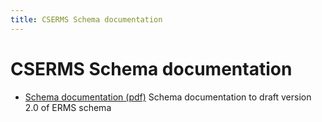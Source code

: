 ```yaml
---
title: CSERMS Schema documentation
---
```

CSERMS Schema documentation
=======================

- [Schema documentation (pdf)](./pdf/ERMS.pdf)
  Schema documentation to draft version 2.0 of ERMS schema
